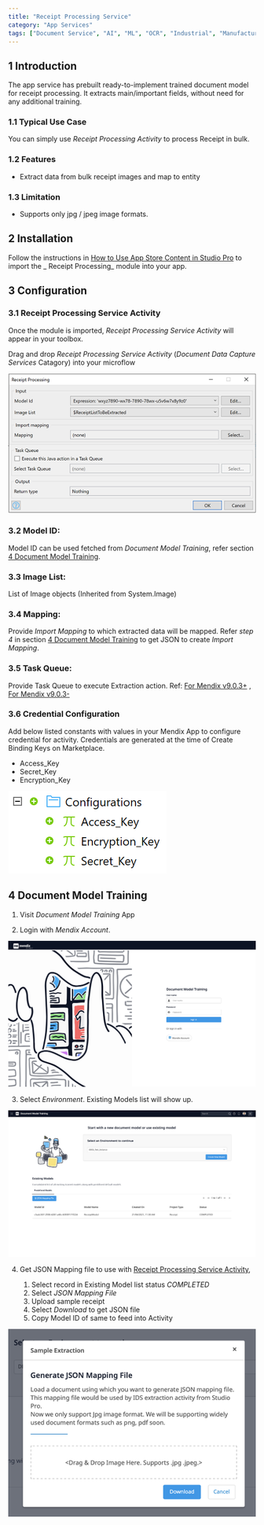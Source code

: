 ```yaml
---
title: "Receipt Processing Service"
category: "App Services"
tags: ["Document Service", "AI", "ML", "OCR", "Industrial", "Manufacturing"]
---
```


## 1 Introduction

The app service has prebuilt ready-to-implement trained document model for receipt processing. It extracts
main/important fields, without need for any additional training.

### 1.1 Typical Use Case

You can simply use _Receipt Processing Activity_ to process Receipt in bulk.

### 1.2 Features

* Extract data from bulk receipt images and map to entity

### 1.3 Limitation

* Supports only jpg / jpeg image formats.

## 2 Installation

Follow the instructions in [How to Use App Store Content in Studio Pro](../general/app-store-content) to import the _
Receipt Processing_ module into your app.

## 3 Configuration

### 3.1 Receipt Processing Service Activity

Once the module is imported, _Receipt Processing Service Activity_ will appear in your toolbox.

Drag and drop _Receipt Processing Service Activity_ (_Document Data Capture Services_ Catagory) into your microflow

![rp-activity](attachments/receipt-processing/rp-activity.png)

### 3.2 Model ID:

Model ID can be used fetched from _Document Model Training_, refer
section [4 Document Model Training](#4-document-model-training).

### 3.3 Image List:

List of Image objects (Inherited from System.Image)

### 3.4 Mapping:

Provide _Import Mapping_ to which extracted data will be mapped. Refer _step 4_ in
section [4 Document Model Training](#4-document-model-training) to get JSON to create _Import Mapping_.

### 3.5 Task Queue:

Provide Task Queue to execute Extraction action. Ref: [For Mendix v9.0.3+](../../refguide/task-queue)
, [For Mendix v9.0.3-](../modules/process-queue)

### 3.6 Credential Configuration

Add below listed constants with values in your Mendix App to configure credential for activity. Credentials are
generated at the time of Create Binding Keys on Marketplace.

* Access_Key
* Secret_Key
* Encryption_Key

![config-constants](attachments/general-purpose-ocr/config-constants.png)

## 4 Document Model Training

1. Visit _Document Model Training_ App

2. Login with _Mendix Account_.

![rp-login](attachments/receipt-processing/rp-login.png)

3. Select _Environment_. Existing Models list will show up.

![rp-list-models](attachments/receipt-processing/rp-list-models.png)

4. Get JSON Mapping file to use with [Receipt Processing Service Activity](#34-mapping),

    1. Select record in Existing Model list status _COMPLETED_
    2. Select _JSON Mapping File_
    3. Upload sample receipt
    4. Select _Download_ to get JSON file
    5. Copy Model ID of same to feed into Activity

![rp-json-mapping](attachments/receipt-processing/rp-json-mapping.png)